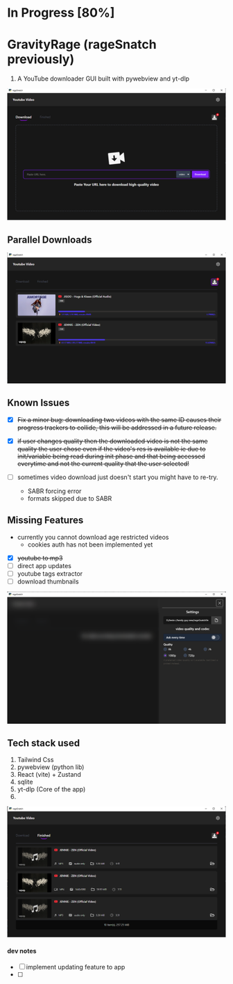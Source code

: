 # In Progress [80%]
# GravityRage (rageSnatch previously)
1. A YouTube downloader GUI built with pywebview and yt-dlp

![demo image](./assets/demo1.png)

## Parallel Downloads

![demo image](./assets/demo5.png)

## Known Issues
- [x] ~~Fix a minor bug: downloading two videos with the same ID causes their progress trackers to collide,
this will be addressed in a future release.~~

- [x] ~~if user changes quality then the downloaded video is not the same quality the user chose even if the
video's res is available ie due to init/variable being read during init phase and that being accessed everytime and not the current quality that the user selected!~~

- [ ] sometimes video download just doesn't start you might have to re-try.
  - SABR forcing error
  - formats skipped due to SABR


## Missing Features
- currently you cannot download age restricted videos
  - cookies auth has not been implemented yet

- [x] ~~youtube to mp3~~
- [ ] direct app updates
- [ ] youtube tags extractor
- [ ] download thumbnails

![demo image](./assets/demo3.png)


## Tech stack used
1. Tailwind Css
2. pywebview (python lib)
3. React (vite) + Zustand
4. sqlite
5. yt-dlp (Core of the app)
6.

![demo image](./assets/demo4.png)


#### dev notes
- [ ] implement updating feature to app
- [ ]


